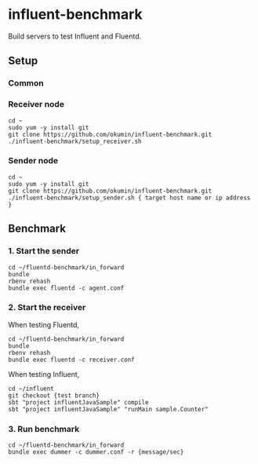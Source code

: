 # influent-benchmark

Build servers to test Influent and Fluentd.

## Setup

### Common

### Receiver node

```
cd ~
sudo yum -y install git
git clone https://github.com/okumin/influent-benchmark.git
./influent-benchmark/setup_receiver.sh
```

### Sender node

```
cd ~
sudo yum -y install git
git clone https://github.com/okumin/influent-benchmark.git
./influent-benchmark/setup_sender.sh { target host name or ip address }
```

## Benchmark

### 1. Start the sender

```
cd ~/fluentd-benchmark/in_forward
bundle
rbenv rehash
bundle exec fluentd -c agent.conf
```

### 2. Start the receiver

When testing Fluentd,

```
cd ~/fluentd-benchmark/in_forward
bundle
rbenv rehash
bundle exec fluentd -c receiver.conf
```

When testing Influent,

```
cd ~/influent
git checkout {test branch}
sbt "project influentJavaSample" compile
sbt "project influentJavaSample" "runMain sample.Counter"
```

### 3. Run benchmark

```
cd ~/fluentd-benchmark/in_forward
bundle exec dummer -c dummer.conf -r {message/sec}
```
